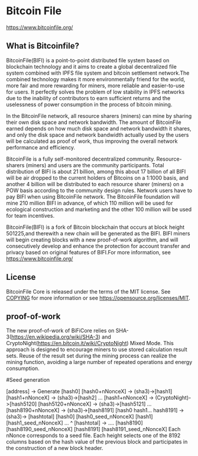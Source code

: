 Bitcoin File
===============

https://www.bitcoinfile.org/

What is Bitcoinfile?
----------------

BitcoinFile(BIFI) is a point-to-point distributed file system based on blockchain technology and it 
aims to create a global decentralized file system combined with IPFS file system and bitcoin settlement 
network.The combined technology makes it more environmentally friend for the world, more fair and more 
rewarding for miners, more reliable and easier-to-use for users. It perfectly solves the problem of low 
stability in IPFS networks due to the inability of contributors to earn sufficient returns and the 
uselessness of power consumption in the process of bitcoin mining.


In the BitcoinFile network, all resource sharers (miners) can mine by sharing their own disk space and 
network bandwidth. The amount of BitcoinFile earned depends on how much disk space and network bandwidth 
it shares, and only the disk space and network bandwidth actually used by the users will be calculated 
as proof of work, thus improving the overall network performance and efficiency.


BitcoinFile is a fully self-monitored decentralized community. Resource-sharers (miners) and users are 
the community participants. Total distribution of BIFI is about 21 billion, among this about 17 billion 
of all BIFI will be air dropped to the current holders of Bitcoins on a 1:1000 basis, and another 4 billion 
will be distributed to each resource sharer (miners) on a POW basis according to the community design rules. 
Network users have to pay BIFI when using BitcoinFile network. The BitcoinFile foundation will mine 210 million 
BIFI in advance, of which 110 million will be used for ecological construction and marketing and the other 
100 million will be used for team incentives.


BitcoinFile(BIFI) is a fork of Bitcoin blockchain that occurs at block height 501225,and therewith a new 
chain will be generated as the BIFI. BIFI miners will begin creating blocks with a new proof-of-work 
algorithm, and will consecutively develop and enhance the protection for account transfer and privacy 
based on original features of BIFI.For more information, see https://www.bitcoinfile.org/

License
-------

BitcoinFile Core is released under the terms of the MIT license. See [COPYING](COPYING) for more
information or see https://opensource.org/licenses/MIT.

proof-of-work
-------
The new proof-of-work of BiFiCore relies on SHA-3(https://en.wikipedia.org/wiki/SHA-3) and 
CryptoNight(https://en.bitcoin.it/wiki/CryptoNight) Mixed Mode. This approach is designed to 
encourage miners to use stored calculation result sets. Reuse of the result set during the 
mining process can realize the mining function, avoiding a large number of repeated operations 
and energy consumption.

#Seed generation

[address]                  ->  Generate [hash0]
[hash0+nNonceX]            ->  (sha3)->[hash1]
[hash1+nNonceX]            ->  (sha3)->[hash2]
...
[hash1+nNonceX]            ->  (CryptoNight)->[hash5120]
[hash5120+nNonceX]         ->  (sha3)->[hash5121]
...
[hash8190+nNonceX]         ->  (sha3)->[hash8191]
[hash0 hash1... hash8191]  -> (sha3)-> [hashtotal]
[hash0]                        [hash0_seed_nNonceX]
[hash1]			       [hash1_seed_nNonceX]
...         ^  [hashtotal] ->  ....
[hash8190]		       [hash8190_seed_nNonceX]
[hash8191]                     [hash8191_seed_nNonceX]
Each nNonce corresponds to a seed file. Each height selects 
one of the 8192 columns based on the hash value of the previous 
block and participates in the construction of a new block header.